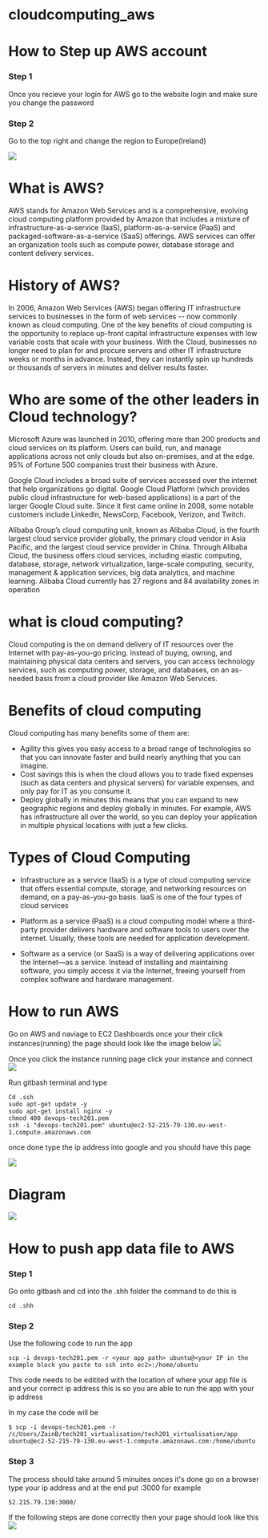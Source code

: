 # cloudcomputing_aws

# How to Step up AWS account

### Step 1

Once you recieve your login for AWS go to the website login and make sure you change the password

### Step 2

Go to the top right and change the region to Europe(Ireland)

![](/pictures/AWS.png)


# What is AWS?
AWS stands for Amazon Web Services and is a comprehensive, evolving cloud computing platform provided by Amazon that includes a mixture of infrastructure-as-a-service (IaaS), platform-as-a-service (PaaS) and packaged-software-as-a-service (SaaS) offerings. AWS services can offer an organization tools such as compute power, database storage and content delivery services.


# History of AWS?
In 2006, Amazon Web Services (AWS) began offering IT infrastructure services to businesses in the form of web services -- now commonly known as cloud computing. One of the key benefits of cloud computing is the opportunity to replace up-front capital infrastructure expenses with low variable costs that scale with your business. With the Cloud, businesses no longer need to plan for and procure servers and other IT infrastructure weeks or months in advance. Instead, they can instantly spin up hundreds or thousands of servers in minutes and deliver results faster.

# Who are some of the other leaders in Cloud technology?
Microsoft Azure was launched in 2010, offering more than 200 products and cloud services on its platform. Users can build, run, and manage applications across not only clouds but also on-premises, and at the edge. 95% of Fortune 500 companies trust their business with Azure.

Google Cloud includes a broad suite of services accessed over the internet that help organizations go digital. Google Cloud Platform (which provides public cloud infrastructure for web-based applications) is a part of the larger Google Cloud suite. Since it first came online in 2008, some notable customers include LinkedIn, NewsCorp, Facebook, Verizon, and Twitch.

Alibaba Group’s cloud computing unit, known as Alibaba Cloud, is the fourth largest cloud service provider globally, the primary cloud vendor in Asia Pacific, and the largest cloud service provider in China. Through Alibaba Cloud, the business offers cloud services, including elastic computing, database, storage, network virtualization, large-scale computing, security, management & application services, big data analytics, and machine learning.
Alibaba Cloud currently has 27 regions and 84 availability zones in operation


# what is cloud computing?
Cloud computing is the on demand delivery of IT resources over the Internet with pay-as-you-go pricing. Instead of buying, owning, and maintaining physical data centers and servers, you can access technology services, such as computing power, storage, and databases, on an as-needed basis from a cloud provider like Amazon Web Services.


# Benefits of cloud computing
Cloud computing has many benefits some of them are:
- Agility this gives you easy access to a broad range of technologies so that you can innovate faster and build nearly anything that you can imagine.
- Cost savings this is when the cloud allows you to trade fixed expenses (such as data centers and physical servers) for variable expenses, and only pay for IT as you consume it.
- Deploy globally in minutes this means that you can expand to new geographic regions and deploy globally in minutes. For example, AWS has infrastructure all over the world, so you can deploy your application in multiple physical locations with just a few clicks.

# Types of Cloud Computing
- Infrastructure as a service (IaaS) is a type of cloud computing service that offers essential compute, storage, and networking resources on demand, on a pay-as-you-go basis. IaaS is one of the four types of cloud services

- Platform as a service (PaaS) is a cloud computing model where a third-party provider delivers hardware and software tools to users over the internet. Usually, these tools are needed for application development.

- Software as a service (or SaaS) is a way of delivering applications over the Internet—as a service. Instead of installing and maintaining software, you simply access it via the Internet, freeing yourself from complex software and hardware management.

# How to run AWS

Go on AWS and naviage to EC2 Dashboards once your their click instances(running) the page should look like the image below
![](/pictures/AWS%20Naviagte.png)

Once you click the instance running page click your instance and connect
![](/pictures/Screenshot_20230215_134222.png)

Run gitbash terminal and type 

```
Cd .ssh
sudo apt-get update -y 
sudo apt-get install nginx -y
chmod 400 devops-tech201.pem
ssh -i "devops-tech201.pem" ubuntu@ec2-52-215-79-130.eu-west-1.compute.amazonaws.com
```
once done type the ip address into google and you should have this page

![](/pictures/nginx.png)

# Diagram
![](/pictures/diagram.png)

# How to push app data file to AWS


### Step 1
Go onto gitbash and cd into the .shh folder the command to do this is
```
cd .shh
```
### Step 2
Use the following code to run the app

```
scp -i devops-tech201.pem -r <your app path> ubuntu@<your IP in the example block you paste to ssh into ec2>:/home/ubuntu
```
This code needs to be editited with the location of where your app file is and your correct ip address this is so you are able to run the app with your ip address

In my case the code will be
```
$ scp -i devops-tech201.pem -r /c/Users/ZainB/tech201_virtualisation/tech201_virtualisation/app ubuntu@ec2-52-215-79-130.eu-west-1.compute.amazonaws.com:/home/ubuntu
```
### Step 3
The process should take around 5 minuites onces it's done go on a browser type your ip address and at the end put :3000 for example
```
52.215.79.130:3000/
```
If the following steps are done correctly then your page should look like this
![](/pictures/Screenshot_20230215_172115.png)






